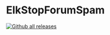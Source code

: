 # ElkStopForumSpam

[![Github all releases](https://img.shields.io/github/downloads/ElkStopForumSpam/StrapDown.js/total.svg)](https://GitHub.com/ElkStopForumSpam/StrapDown.js/releases/)
